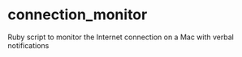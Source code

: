 # connection_monitor
Ruby script to monitor the Internet connection on a Mac with verbal notifications
